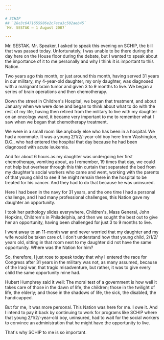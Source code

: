 ```yaml
---
---

# SCHIP
## `28e3c6471655986e2c7eca3c502aeb45`
`Mr. SESTAK — 1 August 2007`

---
```



Mr. SESTAK. Mr. Speaker, I asked to speak this evening on SCHIP, the 
bill that was passed today. Unfortunately, I was unable to be there 
during the day here on the House floor during the debate, but I wanted 
to speak about the importance of it to me personally and why I think it 
is important to this Nation.

Two years ago this month, or just around this month, having served 31 
years in our military, my 4-year-old daughter, my only daughter, was 
diagnosed with a malignant brain tumor and given 3 to 9 months to live. 
We began a series of brain operations and then chemotherapy.

Down the street in Children's Hospital, we began that treatment, and 
about January when we were done and began to think about what to do 
with the rest of my life, having then retired from the military to live 
with my daughter on an oncology ward, it became very important to me to 
remember what I saw when we began that chemotherapy treatment.

We were in a small room like anybody else who has been in a hospital. 
We had a roommate. It was a young 2/1/2/-year-old boy here from 
Washington, D.C., who had entered the hospital that day because he had 
been diagnosed with acute leukemia.

And for about 6 hours as my daughter was undergoing her first 
chemotherapy, vomiting about, as I remember, 19 times that day, we 
could not help but overhear through this thin curtain that separated 
the bed from my daughter's social workers who came and went, working 
with the parents of that young child to see if he might remain there in 
the hospital to be treated for his cancer. And they had to do that 
because he was uninsured.

Here I had been in the navy for 31 years, and the one time I had a 
personal challenge, and I had many professional challenges, this Nation 
gave my daughter an opportunity.

I took her pathology slides everywhere, Children's, Mass General, 
John Hopkins, Children's in Philadelphia, and then we sought the best 
out to give her an opportunity, having been challenged for just 3 to 9 
months to live.

I went away to an 11-month war and never worried that my daughter and 
my wife would be taken care of. I don't understand how that young 
child, 2/1/2/ years old, sitting in that room next to my daughter did 
not have the same opportunity. Where was the Nation for him?

So, therefore, I just rose to speak today that why I entered the race 
for Congress after 31 years in the military was not, as many assumed, 
because of the Iraqi war, that tragic misadventure, but rather, it was 
to give every child the same opportunity mine had.

Hubert Humphrey said it well: The moral test of a government is how 
well it takes care of those in the dawn of life, the children; those in 
the twilight of life, the elderly; and those in the shadows of life, 
the sick, the disabled, the handicapped.

But for me, it was more personal. This Nation was here for me. I owe 
it. And I intend to pay it back by continuing to work for programs like 
SCHIP where that young 2/1/2/-year-old boy, uninsured, had to wait for 
the social workers to convince an administration that he might have the 
opportunity to live.

That's why SCHIP to me is so important.
